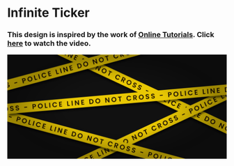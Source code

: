 # Infinite Ticker
### This design is inspired by the work of [Online Tutorials](https://www.youtube.com/@OnlineTutorialsYT). Click [here](https://youtu.be/AYf3nhDmgzA) to watch the video.

![preview img](/preview.png)
